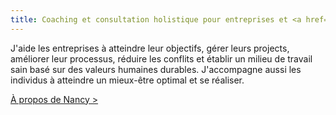```yaml
---
title: Coaching et consultation holistique pour entreprises et <a href="https://nancybilodeau.com">individus</a>
---
```


J'aide les entreprises à atteindre leur objectifs, gérer leurs projects, améliorer leur processus, réduire les conflits et établir un milieu de travail sain basé sur des valeurs humaines durables. J'accompagne aussi les individus à atteindre un mieux-être optimal et se réaliser.

<a href="/a-propos">À propos de Nancy ></a>
